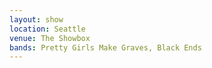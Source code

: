 ```yaml
---
layout: show
location: Seattle
venue: The Showbox
bands: Pretty Girls Make Graves, Black Ends
---
```


